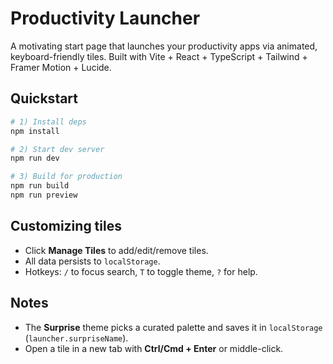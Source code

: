 # Productivity Launcher

A motivating start page that launches your productivity apps via animated, keyboard-friendly tiles.
Built with Vite + React + TypeScript + Tailwind + Framer Motion + Lucide.

## Quickstart

```bash
# 1) Install deps
npm install

# 2) Start dev server
npm run dev

# 3) Build for production
npm run build
npm run preview
```

## Customizing tiles

- Click **Manage Tiles** to add/edit/remove tiles.
- All data persists to `localStorage`.
- Hotkeys: `/` to focus search, `T` to toggle theme, `?` for help.

## Notes

- The **Surprise** theme picks a curated palette and saves it in `localStorage` (`launcher.surpriseName`).
- Open a tile in a new tab with **Ctrl/Cmd + Enter** or middle-click.
